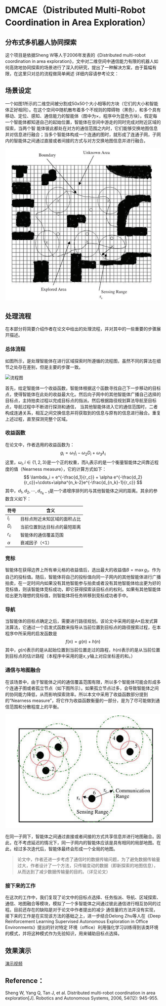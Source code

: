 <script type="text/javascript" src="http://cdn.mathjax.org/mathjax/latest/MathJax.js?config=default"></script>
# DMCAE（Distributed Multi-Robot Coordination in Area Exploration）

## 分布式多机器人协同探索
这个项目是依据Sheng W等人于2006年发表的《Distributed multi-robot coordination in area exploration》，文中对二维空间中通信能力有限的机器人如何高效地协同探索的场景进行了深入的研究，提出了一种解决方案，由于篇幅有限，在这里只对总的流程做简单阐述
详细内容请参考论文：

## 场景设定
一个如图1所示的二维空间被分割成50x50个大小相等的方块（它们的大小和智能体正好相同）。在这个空间中随机散布着多个不规则的障碍物（黑色），和多个具有移动、定位、感知、通信能力的智能体（图中为×，程序中为蓝色方块）。假定每一个智能体都知道自己的起始位置，智能体在空间中游走的同时完成对附近区域的探索，当两个智
能体彼此都处在对方的通信范围之内时，它们能够交换地图信息并对信息进行融合；当多个智能体构成一个连通的图时，就形成了连通子网，子网内的智能体之间通过直接或者间接的方式与对方交换地图信息并进行融合。

![场景](./res/scene.png)


## 处理流程
在本部分将简要介绍作者在论文中给出的处理流程，并对其中的一些重要的步骤展开描述。
### 总体流程
如图所示，是处理智能体在进行区域探索时所遵循的流程图，虽然不同的算法在细节之处存在差别，但是主要的步骤一致。

![流程图](./res/flowchart.png)

首先，给定智能体一个收益函数，智能体根据这个函数寻找自己下一步移动的目标点，使得智能体在此处的收益最大化。然后向子网中的其他智能体广播自己选择的目标点，主持拍卖过程以完成目标点的指派。然后根据路径规划算法导航至目标点，导航过程中不断进行探测和通信，
当其他智能体进入它的通信范围时，二者构成连通关系，相互之间交换信息并将获取到的信息与原有的信息进行融合。重复上述过程，直至探测完整个区域。

### 收益函数
在论文中，作者选用的收益函数为：
$$g_i=\omega_1 I_i-\omega_2 D_i+\omega_3 \lambda_i$$
这里，$\omega_i,i \in \{1,2,3\}$是一个正的权重，而$\lambda_i$表示的是一个衡量智能体之间靠近程度的值（Nearness measure），它的计算方式如下：
$$
\lambda_i = e^{-\frac{d_1}{r_c}} + \alpha e^{-\frac{d_2}{r_c}}+\cdots+\alpha^{n_k-2}e^{-\frac{d_{n_k}-1}{r_c}}
$$
其中，$d_1,d_2,\cdots,d_{n_k-1}$是一个递增序排列的与其他智能体之间的距离。其余的参数含义如下：

| 符号 | 含义 |
|-----|------|
|$I_i$|目标点附近未知区域的面积占比|
|$D_i$|当前位置到达目标点的最短距离|
|$r_c$|智能体的通信覆盖范围|
|$\alpha$|衰减因子（<1）|

### 竞标
智能体在获得边界上所有单元格的收益值后，选出最大的收益值$B=\max g_i$，作为自己的投标值。随后，智能体将自己的投标值向同一子网内的其他智能体进行广播拍卖，在一定时间内如果没有其他智能参与拍卖或者没有其他智能体给出更为好的竞标值，则该智能体竞标成功，即它获得探索该目标点的权利。如果有其他智能体给出更为理想的竞标值，则智能体将任务转移到竞标成功者手中。

### 导航
当智能体的目标点确定之后，需要进行路径规划。该论文中采用的是A*启发式算法算法，它通过一个启发式函数来指导从当前位置到目标点的路径搜索过程，在本程序中所采用的启发函数是
$$f(n)=g(n)+h(n)$$
其中，$g(n)$表示的是从起始位置到当前位置走过的路程，$h(n)$表示的是从当前位置到目标点的估计路程（本程序中采用的是$x,y$轴上对应坐标差的和。）

### 通信与地图融合
在该场景中，由于智能体之间的通信覆盖范围有限，所以多个智能体可能会形成多个连通子图或者孤立节点（如下图所示）。如果孤立节点过多，会导致智能体之间的协同能力降低，从而影响探索效率。所以本文中采用了收益函数部分提到的“Nearness measure”，将它作为收益函数衡量的一部分，是为了尽可能做到通信范围和分散程度上的平衡。

![图2 通信](./res/communication.png)

在同一子网下，智能体之间通过直接或者间接的方式共享信息并进行地图融合。因此，在不考虑延迟的情况下，同一子网内的智能体应该是具有相同的局部地图。在此，经过多次迭代后，智能体最终会形成一个全局的地图。
> 论文中，作者还进一步考虑了通信时的数据传输问题，为了避免数据传输量过大，作者设计了一个方法，只传输变动的数据（即新探索的地图信息），从而达到了减少数据传输量的目的。（详见论文）

### 接下来的工作
在这次的工作中，我们复现了论文中的目标点选择、任务指派、导航、区域探索、通信、地图融合等模块，模拟了一个多智能体之间通过彼此通信进行相互协同的过程。目前还存在的缺陷是对于论文中作者提出的减少
通信量的方法并没有实现，接下来的工作是在实现该方法的基础之上，进一步结合Delong Zhu等人在《Deep Reinforcement Learning Supervised Autonomous Exploration in Office Environments》提出的针对特定
环境（office）利用强化学习训练得到该类环境的模式，并将这种模式作为先验知识，用来辅助目标点选择。

## 效果演示
[演示视频](https://www.bilibili.com/video/av59200998?pop_share=1)

## Reference：
Sheng W, Yang Q, Tan J, et al. Distributed multi-robot coordination in area exploration[J]. Robotics and Autonomous Systems, 2006, 54(12): 945-955.


